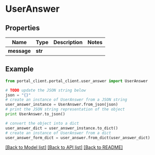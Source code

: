# UserAnswer


## Properties
Name | Type | Description | Notes
------------ | ------------- | ------------- | -------------
**message** | **str** |  | 

## Example

```python
from portal_client.portal_client.user_answer import UserAnswer

# TODO update the JSON string below
json = "{}"
# create an instance of UserAnswer from a JSON string
user_answer_instance = UserAnswer.from_json(json)
# print the JSON string representation of the object
print UserAnswer.to_json()

# convert the object into a dict
user_answer_dict = user_answer_instance.to_dict()
# create an instance of UserAnswer from a dict
user_answer_form_dict = user_answer.from_dict(user_answer_dict)
```
[[Back to Model list]](../README.md#documentation-for-models) [[Back to API list]](../README.md#documentation-for-api-endpoints) [[Back to README]](../README.md)


